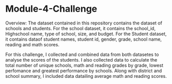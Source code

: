 # Module-4-Challenge

Overview: The dataset contained in this repository contains the dataset of schools and students. For the school dataset, it contains the school_id, Highschool name, type of school, size, and budget. For the Student dataset, it contains dataof student names, student id, gender, grade, school name, reading and math scores. 

For this challenge, I collected and combined data from both datasetes to analyse the scores of the students. I also collected data to calculate the total number of unique schools, math and reading grades by grade, lowest perfomance and greatest performance by schools. Along with district and school summary, I included data datailing average math and reading scores.


